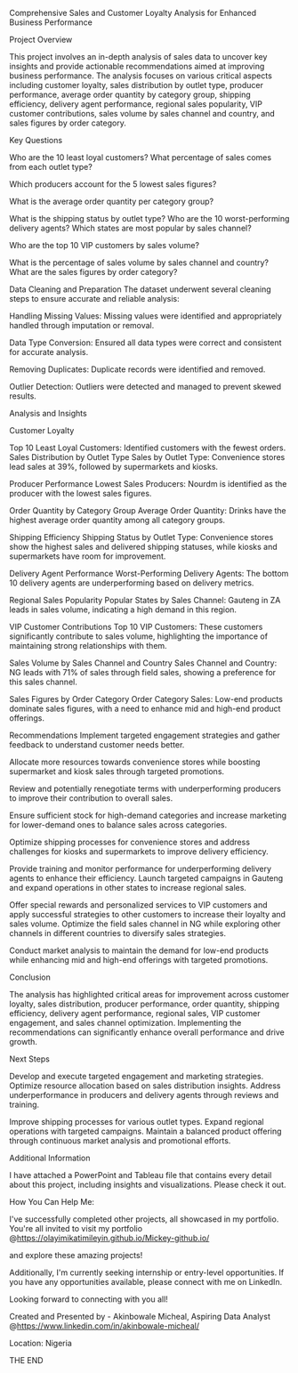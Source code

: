 Comprehensive Sales and Customer Loyalty Analysis for Enhanced Business Performance

Project Overview

This project involves an in-depth analysis of sales data to uncover key insights and provide actionable recommendations aimed at improving business performance. The analysis focuses on various critical aspects including customer loyalty, sales distribution by outlet type, producer performance, average order quantity by category group, shipping efficiency, delivery agent performance, regional sales popularity, VIP customer contributions, sales volume by sales channel and country, and sales figures by order category.

Key Questions

Who are the 10 least loyal customers? What percentage of sales comes from each outlet type?

Which producers account for the 5 lowest sales figures? 

What is the average order quantity per category group? 

What is the shipping status by outlet type? Who are the 10 worst-performing delivery agents? Which states are most popular by sales channel? 

Who are the top 10 VIP customers by sales volume? 

What is the percentage of sales volume by sales channel and country? What are the sales figures by order category?

Data Cleaning and Preparation The dataset underwent several cleaning steps to ensure accurate and reliable analysis:

Handling Missing Values: Missing values were identified and appropriately handled through imputation or removal. 

Data Type Conversion: Ensured all data types were correct and consistent for accurate analysis. 

Removing Duplicates: Duplicate records were identified and removed. 

Outlier Detection: Outliers were detected and managed to prevent skewed results.

Analysis and Insights

Customer Loyalty

Top 10 Least Loyal Customers: Identified customers with the fewest orders. Sales Distribution by Outlet Type Sales by Outlet Type: Convenience stores lead sales at 39%, followed by supermarkets and kiosks.

Producer Performance Lowest Sales Producers: Nourdm is identified as the producer with the lowest sales figures.

Order Quantity by Category Group Average Order Quantity: Drinks have the highest average order quantity among all category groups.

Shipping Efficiency Shipping Status by Outlet Type: Convenience stores show the highest sales and delivered shipping statuses, while kiosks and supermarkets have room for improvement.

Delivery Agent Performance Worst-Performing Delivery Agents: The bottom 10 delivery agents are underperforming based on delivery metrics.

Regional Sales Popularity Popular States by Sales Channel: Gauteng in ZA leads in sales volume, indicating a high demand in this region.

VIP Customer Contributions Top 10 VIP Customers: These customers significantly contribute to sales volume, highlighting the importance of maintaining strong relationships with them.

Sales Volume by Sales Channel and Country Sales Channel and Country: NG leads with 71% of sales through field sales, showing a preference for this sales channel.

Sales Figures by Order Category Order Category Sales: Low-end products dominate sales figures, with a need to enhance mid and high-end product offerings.

Recommendations Implement targeted engagement strategies and gather feedback to understand customer needs better.

Allocate more resources towards convenience stores while boosting supermarket and kiosk sales through targeted promotions. 

Review and potentially renegotiate terms with underperforming producers to improve their contribution to overall sales. 

Ensure sufficient stock for high-demand categories and increase marketing for lower-demand ones to balance sales across categories. 

Optimize shipping processes for convenience stores and address challenges for kiosks and supermarkets to improve delivery efficiency. 

Provide training and monitor performance for underperforming delivery agents to enhance their efficiency. Launch targeted campaigns in Gauteng and expand operations in other states to increase regional sales. 

Offer special rewards and personalized services to VIP customers and apply successful strategies to other customers to increase their loyalty and sales volume. Optimize the field sales channel in NG while exploring other channels in different countries to diversify sales strategies. 

Conduct market analysis to maintain the demand for low-end products while enhancing mid and high-end offerings with targeted promotions.

Conclusion

The analysis has highlighted critical areas for improvement across customer loyalty, sales distribution, producer performance, order quantity, shipping efficiency, delivery agent performance, regional sales, VIP customer engagement, and sales channel optimization. Implementing the recommendations can significantly enhance overall performance and drive growth.

Next Steps

Develop and execute targeted engagement and marketing strategies. Optimize resource allocation based on sales distribution insights. Address underperformance in producers and delivery agents through reviews and training. 

Improve shipping processes for various outlet types. Expand regional operations with targeted campaigns. Maintain a balanced product offering through continuous market analysis and promotional efforts.

Additional Information

I have attached a PowerPoint and Tableau file that contains every detail about this project, including insights and visualizations. Please check it out.

How You Can Help Me:

I've successfully completed other projects, all showcased in my portfolio. You're all invited to visit my portfolio @https://olayimikatimileyin.github.io/Mickey-github.io/

 and explore these amazing projects!

Additionally, I'm currently seeking internship or entry-level opportunities. If you have any opportunities available, please connect with me on LinkedIn.

Looking forward to connecting with you all!

Created and Presented by - Akinbowale Micheal, Aspiring Data Analyst @https://www.linkedin.com/in/akinbowale-micheal/

Location: Nigeria

THE END
